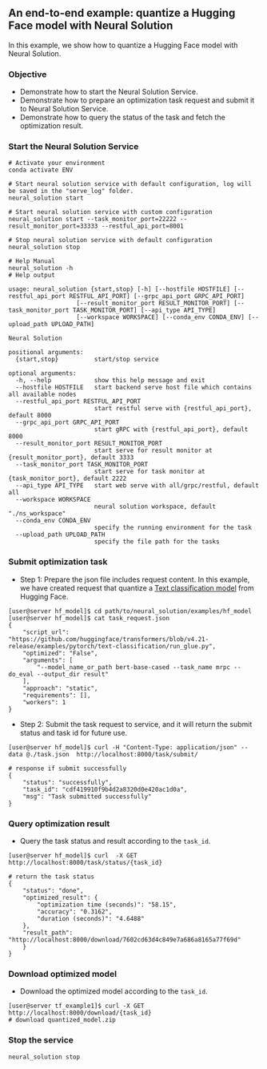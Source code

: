 ## An end-to-end example: quantize a Hugging Face model with Neural Solution

In this example, we show how to quantize a Hugging Face model with Neural Solution.

### Objective
- Demonstrate how to start the Neural Solution Service.
- Demonstrate how to prepare an optimization task request and submit it to Neural Solution Service.
- Demonstrate how to query the status of the task and fetch the optimization result.


### Start the Neural Solution Service

```shell
# Activate your environment
conda activate ENV

# Start neural solution service with default configuration, log will be saved in the "serve_log" folder.
neural_solution start

# Start neural solution service with custom configuration
neural_solution start --task_monitor_port=22222 --result_monitor_port=33333 --restful_api_port=8001

# Stop neural solution service with default configuration
neural_solution stop

# Help Manual
neural_solution -h
# Help output

usage: neural_solution {start,stop} [-h] [--hostfile HOSTFILE] [--restful_api_port RESTFUL_API_PORT] [--grpc_api_port GRPC_API_PORT]
                   [--result_monitor_port RESULT_MONITOR_PORT] [--task_monitor_port TASK_MONITOR_PORT] [--api_type API_TYPE]
                   [--workspace WORKSPACE] [--conda_env CONDA_ENV] [--upload_path UPLOAD_PATH]

Neural Solution

positional arguments:
  {start,stop}          start/stop service

optional arguments:
  -h, --help            show this help message and exit
  --hostfile HOSTFILE   start backend serve host file which contains all available nodes
  --restful_api_port RESTFUL_API_PORT
                        start restful serve with {restful_api_port}, default 8000
  --grpc_api_port GRPC_API_PORT
                        start gRPC with {restful_api_port}, default 8000
  --result_monitor_port RESULT_MONITOR_PORT
                        start serve for result monitor at {result_monitor_port}, default 3333
  --task_monitor_port TASK_MONITOR_PORT
                        start serve for task monitor at {task_monitor_port}, default 2222
  --api_type API_TYPE   start web serve with all/grpc/restful, default all
  --workspace WORKSPACE
                        neural solution workspace, default "./ns_workspace"
  --conda_env CONDA_ENV
                        specify the running environment for the task
  --upload_path UPLOAD_PATH
                        specify the file path for the tasks
```


### Submit optimization task

- Step 1: Prepare the json file includes request content. In this example, we have created request that quantize a [Text classification model](https://github.com/huggingface/transformers/tree/v4.21-release/examples/pytorch/text-classification) from Hugging Face.

```shell
[user@server hf_model]$ cd path/to/neural_solution/examples/hf_model
[user@server hf_model]$ cat task_request.json
{
    "script_url": "https://github.com/huggingface/transformers/blob/v4.21-release/examples/pytorch/text-classification/run_glue.py",
    "optimized": "False",
    "arguments": [
        "--model_name_or_path bert-base-cased --task_name mrpc --do_eval --output_dir result"
    ],
    "approach": "static",
    "requirements": [],
    "workers": 1
}
```


- Step 2: Submit the task request to service, and it will return the submit status and task id for future use.

```shell
[user@server hf_model]$ curl -H "Content-Type: application/json" --data @./task.json  http://localhost:8000/task/submit/

# response if submit successfully
{
    "status": "successfully",
    "task_id": "cdf419910f9b4d2a8320d0e420ac1d0a",
    "msg": "Task submitted successfully"
}
```



### Query optimization result

- Query the task status and result according to the `task_id`.

``` shell
[user@server hf_model]$ curl  -X GET  http://localhost:8000/task/status/{task_id}

# return the task status
{
    "status": "done",
    "optimized_result": {
        "optimization time (seconds)": "58.15",
        "accuracy": "0.3162",
        "duration (seconds)": "4.6488"
    },
    "result_path": "http://localhost:8000/download/7602cd63d4c849e7a686a8165a77f69d"
    }
}
```
### Download optimized model

- Download the optimized model according to the `task_id`.

``` shell
[user@server tf_example1]$ curl -X GET  http://localhost:8000/download/{task_id}
# download quantized_model.zip
```
### Stop the service
```shell
neural_solution stop
```